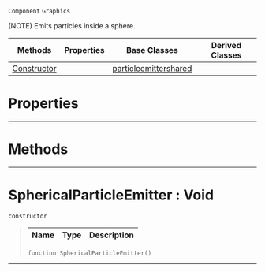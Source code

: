  `Component` `Graphics`



(NOTE) Emits particles inside a sphere.

|Methods|Properties|Base Classes|Derived Classes|
|---|---|---|---|
|[ Constructor](https://github.com/ZilchEngine/ZilchDocs/blob/master/code_reference/class_reference/sphericalparticleemitter.md#sphericalparticleemitter)| |[particleemittershared](https://github.com/ZilchEngine/ZilchDocs/blob/master/code_reference/class_reference/particleemittershared.md)| |


 #  Properties


---  
 #  Methods


---  
 #  SphericalParticleEmitter : Void

 `constructor`

> 
> |Name|Type|Description|
> |---|---|---|
> ``` lang=cpp, name=Nada
> function SphericalParticleEmitter()
> ``` 


---  
 

 